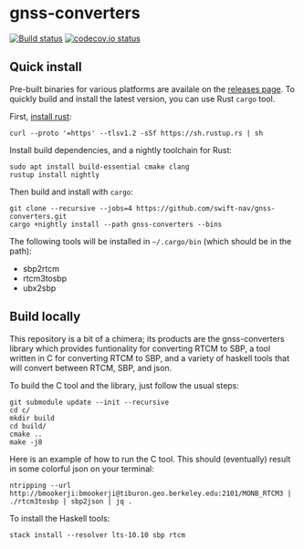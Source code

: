 gnss-converters
===========

[![Build status][1]][2]
[![codecov.io status][3]][4]

## Quick install

Pre-built binaries for various platforms are availale on the [releases page][5].
To quickly build and install the latest version, you can use Rust `cargo` tool.

First, [install rust][6]:

```
curl --proto '=https' --tlsv1.2 -sSf https://sh.rustup.rs | sh
```

Install build dependencies, and a nightly toolchain for Rust:

```
sudo apt install build-essential cmake clang
rustup install nightly
```

Then build and install with `cargo`:
```
git clone --recursive --jobs=4 https://github.com/swift-nav/gnss-converters.git
cargo +nightly install --path gnss-converters --bins
```

The following tools will be installed in `~/.cargo/bin` (which should be in the path):

- sbp2rtcm
- rtcm3tosbp
- ubx2sbp

## Build locally


This repository is a bit of a chimera; its products are the
gnss-converters library which provides funtionality for converting
RTCM to SBP, a tool written in C for converting RTCM to SBP, and a
variety of haskell tools that will convert between RTCM, SBP, and
json.

To build the C tool and the library, just follow the usual steps:

```
git submodule update --init --recursive
cd c/
mkdir build
cd build/
cmake ..
make -j8
```

Here is an example of how to run the C tool.  This should (eventually)
result in some colorful json on your terminal:

```
ntripping --url http://bmookerji:bmookerji@tiburon.geo.berkeley.edu:2101/MONB_RTCM3 | ./rtcm3tosbp | sbp2json | jq .
```

To install the Haskell tools:

```
stack install --resolver lts-10.10 sbp rtcm
```


[1]: https://img.shields.io/travis/swift-nav/gnss-converters.svg?label=travis-build&logo=travis&style=flat-square
[2]: https://travis-ci.org/swift-nav/gnss-converters
[3]: https://img.shields.io/codecov/c/github/swift-nav/gnss-converters.svg?label=codecov.io&logo=codecov&style=flat-square
[4]: https://codecov.io/gh/swift-nav/gnss-converters
[5]: https://github.com/swift-nav/gnss-converters/releases
[6]: https://www.rust-lang.org/tools/install

